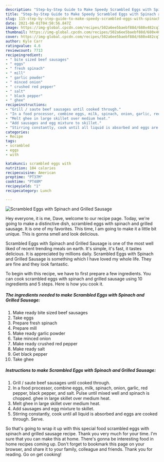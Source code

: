 ```yaml
---
description: "Step-by-Step Guide to Make Speedy Scrambled Eggs with Spinach and Grilled Sausage"
title: "Step-by-Step Guide to Make Speedy Scrambled Eggs with Spinach and Grilled Sausage"
slug: 115-step-by-step-guide-to-make-speedy-scrambled-eggs-with-spinach-and-grilled-sausage
date: 2021-08-01T04:50:56.847Z
image: https://img-global.cpcdn.com/recipes/502a6ee5baebf88d/680x482cq70/scrambled-eggs-with-spinach-and-grilled-sausage-recipe-main-photo.jpg
thumbnail: https://img-global.cpcdn.com/recipes/502a6ee5baebf88d/680x482cq70/scrambled-eggs-with-spinach-and-grilled-sausage-recipe-main-photo.jpg
cover: https://img-global.cpcdn.com/recipes/502a6ee5baebf88d/680x482cq70/scrambled-eggs-with-spinach-and-grilled-sausage-recipe-main-photo.jpg
author: Kyle Carr
ratingvalue: 4.6
reviewcount: 7713
recipeingredient:
- " bite sized beef sausages"
- " eggs"
- " fresh spinach"
- " mill"
- " garlic powder"
- " minced onion"
- " crushed red pepper"
- " salt"
- " black pepper"
- " ghee"
recipeinstructions:
- "Grill / saute beef sausages until cooked through."
- "In a food processor, combine eggs, milk, spinach, onion, garlic, red pepper, black pepper, and salt. Pulse until mixed well and spinach is chopped. ghee in large skillet over medium heat."
- "Melt ghee in large skillet over medium heat."
- "Add sausages and egg mixture to skillet."
- "Stirring constantly, cook until all liquid is absorbed and eggs are cooked through. Serve."
categories:
- Recipe
tags:
- scrambled
- eggs
- with

katakunci: scrambled eggs with 
nutrition: 104 calories
recipecuisine: American
preptime: "PT37M"
cooktime: "PT48M"
recipeyield: "1"
recipecategory: Lunch

---
```



![Scrambled Eggs with Spinach and Grilled Sausage](https://img-global.cpcdn.com/recipes/502a6ee5baebf88d/680x482cq70/scrambled-eggs-with-spinach-and-grilled-sausage-recipe-main-photo.jpg)

Hey everyone, it is me, Dave, welcome to our recipe page. Today, we're going to make a distinctive dish, scrambled eggs with spinach and grilled sausage. It is one of my favorites. This time, I am going to make it a little bit unique. This is gonna smell and look delicious.

Scrambled Eggs with Spinach and Grilled Sausage is one of the most well liked of recent trending meals on earth. It's simple, it's fast, it tastes delicious. It is appreciated by millions daily. Scrambled Eggs with Spinach and Grilled Sausage is something which I have loved my whole life. They are fine and they look fantastic.




To begin with this recipe, we have to first prepare a few ingredients. You can cook scrambled eggs with spinach and grilled sausage using 10 ingredients and 5 steps. Here is how you cook it.

<!--inarticleads1-->

##### The ingredients needed to make Scrambled Eggs with Spinach and Grilled Sausage:

1. Make ready  bite sized beef sausages
1. Take  eggs
1. Prepare  fresh spinach
1. Prepare  mill
1. Make ready  garlic powder
1. Take  minced onion
1. Make ready  crushed red pepper
1. Make ready  salt
1. Get  black pepper
1. Take  ghee




<!--inarticleads2-->

##### Instructions to make Scrambled Eggs with Spinach and Grilled Sausage:

1. Grill / saute beef sausages until cooked through.
1. In a food processor, combine eggs, milk, spinach, onion, garlic, red pepper, black pepper, and salt. Pulse until mixed well and spinach is chopped. ghee in large skillet over medium heat.
1. Melt ghee in large skillet over medium heat.
1. Add sausages and egg mixture to skillet.
1. Stirring constantly, cook until all liquid is absorbed and eggs are cooked through. Serve.




So that's going to wrap it up with this special food scrambled eggs with spinach and grilled sausage recipe. Thank you very much for your time. I'm sure that you can make this at home. There's gonna be interesting food in home recipes coming up. Don't forget to bookmark this page on your browser, and share it to your family, colleague and friends. Thank you for reading. Go on get cooking!
